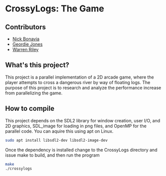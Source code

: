 # CrossyLogs: The Game

## Contributors
+ [Nick Bonavia](https://github.com/NickBonavia)
+ [Geordie Jones](https://github.com/geoRunstar)
+ [Warren Riley](https://github.com/warrenriley98)

## What's this project?
This project is a parallel implementation of a 2D arcade game, where the player attempts to cross a dangerous river by way of floating logs. The purpose of this project is to research and analyze the performance increase from parallelizing the game.

## How to compile

This project depends on the SDL2 library for window creation, user I/O, and 2D graphics, SDL_image for loading in png files, and OpenMP for the parallel code. You can aquire this using apt on Linux.

```bash
sudo apt install libsdl2-dev libsdl2-image-dev
```

Once the dependency is installed change to the CrossyLogs directory and issue make to build, and then run the program

```bash
make
./crossylogs
```
